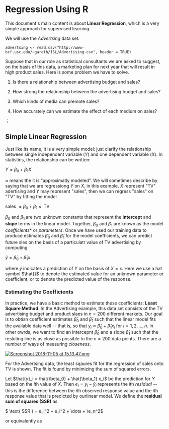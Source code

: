 # Regression Using R

This document's main content is about **Linear Regression**, which is a very simple approach for supervised learning.

We will use the *Advertsing* data set.

```{r}
advertsing <- read.csv("http://www-bcf.usc.edu/~gareth/ISL/Advertising.csv", header = TRUE)
```

Suppose that in our role as statistical consultants we are asked to suggest, on the basis of this data, a marketing plan for next year that will result in high product sales. Here is some problem we have to solve.

1. Is there a relationship between advertising budget and sales?

2. How strong the relationship between the advertising budget and sales?

3. Which kinds of media can premote sales?

4. How accurately can we estimate the effect of each medium on sales?

$\vdots$

## Simple Linear Regression

Just like its name, it is a very simple model: just clarify the relationship between single independent variable ($Y$) and one dependent variable ($X$). In statistics, the relationship can be written:

$Y \approx \beta_0 + \beta_1 X$

$\approx$ means the it is "approximatly modeled". We will sometimes describe by saying that we are regressiong $Y$ on $X$, in this example, $X$ represent "TV" adertising and $Y$ may represent "sales", then we can regress "sales" on "TV" by fitting the model

$\text{ sales } \approx \beta_0 + \beta_1 \times \text{ TV }$

$\beta_0$ and $\beta_1$ are two unknown constants that represent the **intercept** and **slope** terms in the linear model. Together, $\beta_0$ and $\beta_1$ are known as the model *coefficients** or *parameters*. Once we have used our training data to produce estimates $\hat{\beta}_0$ and $\hat{\beta}_1$ for the model coefficients, we can predict future sles on the basis of a particulatr value of TV advertising by computing

$\hat{y} = \hat{\beta}_0 + \hat{\beta}_1 x$

where $\hat{y}$ indicates a prediction of $Y$ on the basis of $X = x$. Here we use a hat symbol $\hat{}$ to denote the estimated value for an unknown parameter or coefficient, or to denote the predicted value of the response.

### Estimating the Coefficients

In practice, we have a basic method to estimate these coefficients: **Least Square Method**. In the Advertising example, this data set consists of the TV advertising budget and product slaes in $n = 200$ different markets. Our goal is to obtian coefficient estimates $\hat{\beta}_0$ and $\hat{\beta}_1$ such that the linear model fits the available data well -- that is, so that $y_i \approx \hat{\beta}_0 + \hat{\beta}_1 x_i$ for $i = 1,2,\dots,n$. In other owrds, we want to find an intercepnt $\hat{\beta}_0$ and a slope $\hat{\beta}_1$ such that the resluting line is as close as possible to the $n = 200$ data points. There are a number of ways of measuring *closeness*.

[![Screenshot 2018-11-05 at 15.13.47.png](https://i.loli.net/2018/11/05/5bdfedb0001c1.png)](https://i.loli.net/2018/11/05/5bdfedb0001c1.png)

For the Advertsing data, the least sqaures fit for the regression of sales onto TV is shown. The fit is found by minimizing the sum of squared errors.

Let $\hat{y}_i = \hat{\beta_0} + \hat{\beta_1} x_i$ be the prediction for $Y$ based on the $i$th value of $X$. Then $e_i = y_i - \hat{y}_i$ represents the $i$th *residual* -- this is the difference between the $i$th observed response value and the $i$th response value that is predicted by ourlinear model. We define the **residual sum of squares (SSR)** as

$ \text{ SSR } = e_i^2 + e_i^2 + \dots + \e_n^2$

or equivalently as
